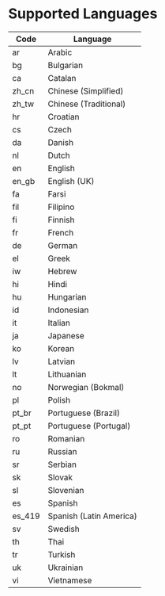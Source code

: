 # Supported Languages

| Code   | Language                |
| ------ | ----------------------- |
| ar     | Arabic                  |
| bg     | Bulgarian               |
| ca     | Catalan                 |
| zh_cn  | Chinese (Simplified)    |
| zh_tw  | Chinese (Traditional)   |
| hr     | Croatian                |
| cs     | Czech                   |
| da     | Danish                  |
| nl     | Dutch                   |
| en     | English                 |
| en_gb  | English (UK)            |
| fa     | Farsi                   |
| fil    | Filipino                |
| fi     | Finnish                 |
| fr     | French                  |
| de     | German                  |
| el     | Greek                   |
| iw     | Hebrew                  |
| hi     | Hindi                   |
| hu     | Hungarian               |
| id     | Indonesian              |
| it     | Italian                 |
| ja     | Japanese                |
| ko     | Korean                  |
| lv     | Latvian                 |
| lt     | Lithuanian              |
| no     | Norwegian (Bokmal)      |
| pl     | Polish                  |
| pt_br  | Portuguese (Brazil)     |
| pt_pt  | Portuguese (Portugal)   |
| ro     | Romanian                |
| ru     | Russian                 |
| sr     | Serbian                 |
| sk     | Slovak                  |
| sl     | Slovenian               |
| es     | Spanish                 |
| es_419 | Spanish (Latin America) |
| sv     | Swedish                 |
| th     | Thai                    |
| tr     | Turkish                 |
| uk     | Ukrainian               |
| vi     | Vietnamese              |
